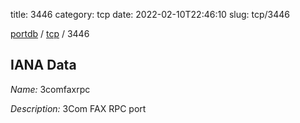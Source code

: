 title: 3446
category: tcp
date: 2022-02-10T22:46:10
slug: tcp/3446

[portdb](/) / [tcp](/category/tcp.html) / 3446


## IANA Data

_Name:_ 3comfaxrpc

_Description:_ 3Com FAX RPC port

